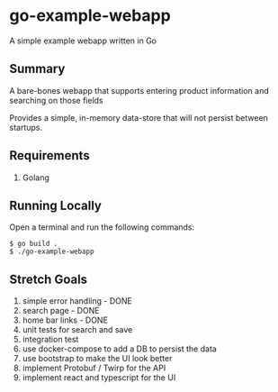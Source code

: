 # go-example-webapp
A simple example webapp written in Go

## Summary
A bare-bones webapp that supports entering product information and searching on those fields

Provides a simple, in-memory data-store that will not persist between startups.

## Requirements

1. Golang

## Running Locally

Open a terminal and run the following commands:

```
$ go build .
$ ./go-example-webapp
```

## Stretch Goals

1. simple error handling - DONE
2. search page - DONE
3. home bar links - DONE
4. unit tests for search and save
5. integration test
6. use docker-compose to add a DB to persist the data 
7. use bootstrap to make the UI look better
8. implement Protobuf / Twirp for the API
9. implement react and typescript for the UI
